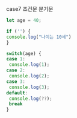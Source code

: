 case7
 조건문 분기문
 
 ```js
 let age = 40;
 
 if ('') {
 console.log("나이는 10세")
 }
 
 ```
 
  
 ```js
switch(age) {
 case 1:
  console.log(1);
 case 2:
  console.log(2);
 case 3:
  console.log(3);
 default:
  console.log(??);
  break
}
 
 ```
